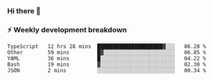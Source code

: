 ### Hi there 👋

### ⚡ Weekly development breakdown
<!--START_SECTION:waka-->
```text
TypeScript   12 hrs 28 mins  █████████████████████▓░░░   86.28 % 
Other        59 mins         █▓░░░░░░░░░░░░░░░░░░░░░░░   06.85 % 
YAML         36 mins         █░░░░░░░░░░░░░░░░░░░░░░░░   04.22 % 
Bash         19 mins         ▓░░░░░░░░░░░░░░░░░░░░░░░░   02.30 % 
JSON         2 mins          ░░░░░░░░░░░░░░░░░░░░░░░░░   00.34 % 
```
<!--END_SECTION:waka-->
<!--
**MarceloWis/MarceloWis** is a ✨ _special_ ✨ repository because its `README.md` (this file) appears on your GitHub profile.

Here are some ideas to get you started:

- 🔭 I’m currently working on ...
- 🌱 I’m currently learning ...
- 👯 I’m looking to collaborate on ...
- 🤔 I’m looking for help with ...
- 💬 Ask me about ...
- 📫 How to reach me: ...
- 😄 Pronouns: ...
- ⚡ Fun fact: ...
-->

